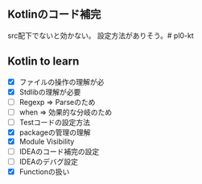 ## Kotlinのコード補完
src配下でないと効かない。
設定方法がありそう。# pl0-kt


## Kotlin to learn
- [x] ファイルの操作の理解が必
- [x] Stdlibの理解が必要
- [ ] Regexp => Parseのため
- [ ] when => 効果的な分岐のため
- [ ] Testコードの設定方法
- [x] packageの管理の理解
- [x] Module Visibility
- [ ] IDEAのコード補完の設定
- [ ] IDEAのデバグ設定   
- [x] Functionの扱い